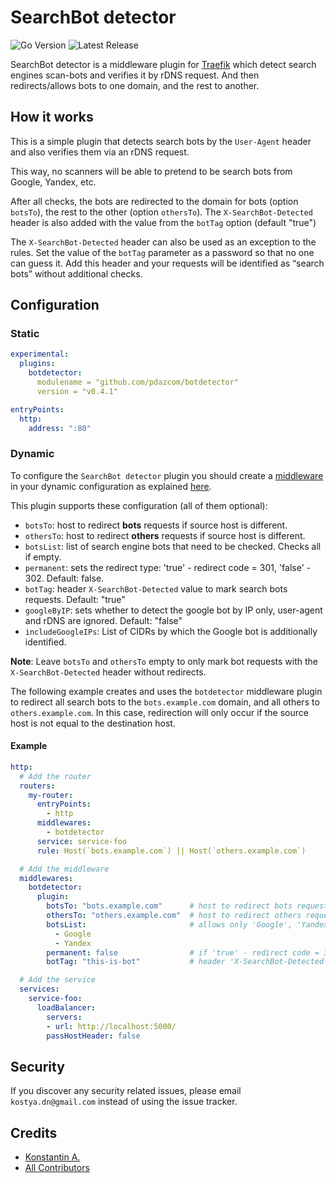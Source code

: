 # SearchBot detector

![Go Version](https://img.shields.io/github/go-mod/go-version/pdazcom/botdetector?style=flat-square)
![Latest Release](https://img.shields.io/github/release/pdazcom/botdetector/all.svg?style=flat-square)

SearchBot detector is a middleware plugin for [Traefik](https://github.com/traefik/traefik) which detect search engines scan-bots and verifies it by rDNS request. 
And then redirects/allows bots to one domain, and the rest to another.

## How it works

This is a simple plugin that detects search bots by the `User-Agent` header and also verifies them via an rDNS request. 

This way, no scanners will be able to pretend to be search bots from Google, Yandex, etc.

After all checks, the bots are redirected to the domain for bots (option `botsTo`), the rest to the other (option `othersTo`). 
The `X-SearchBot-Detected` header is also added with the value from the `botTag` option (default "true")

The `X-SearchBot-Detected` header can also be used as an exception to the rules. Set the value of the `botTag` parameter as a password so that no one can guess it. Add this header and your requests will be identified as “search bots” without additional checks.

## Configuration

### Static

```yaml
experimental:
  plugins:
    botdetector:
      modulename = "github.com/pdazcom/botdetector"
      version = "v0.4.1"

entryPoints:
  http:
    address: ":80"
```

### Dynamic

To configure the `SearchBot detector` plugin you should create a [middleware](https://docs.traefik.io/middlewares/overview/) in your dynamic configuration as explained [here](https://docs.traefik.io/middlewares/overview/).

This plugin supports these configuration (all of them optional):

* `botsTo`: host to redirect **bots** requests if source host is different.
* `othersTo`: host to redirect **others** requests if source host is different.
* `botsList`: list of search engine bots that need to be checked. Checks all if empty.
* `permanent`: sets the redirect type: 'true' - redirect code = 301, 'false' - 302. Default: false.
* `botTag`: header `X-SearchBot-Detected` value to mark search bots requests. Default: "true"
* `googleByIP`: sets whether to detect the google bot by IP only, user-agent and rDNS are ignored. Default: "false"
* `includeGoogleIPs`: List of CIDRs by which the Google bot is additionally identified.

**Note**: Leave `botsTo` and `othersTo` empty to only mark bot requests with the `X-SearchBot-Detected` header without redirects.

The following example creates and uses the `botdetector` middleware plugin to redirect all search bots to the `bots.example.com` domain, and all others to `others.example.com`. In this case, redirection will only occur if the source host is not equal to the destination host.

#### Example

```yaml
http:
  # Add the router
  routers:
    my-router:
      entryPoints:
        - http
      middlewares:
        - botdetector
      service: service-foo
      rule: Host(`bots.example.com`) || Host(`others.example.com`)

  # Add the middleware
  middlewares:
    botdetector:
      plugin:
        botsTo: "bots.example.com"      # host to redirect bots requests
        othersTo: "others.example.com"  # host to redirect others requests
        botsList:                       # allows only 'Google', 'Yandex' and 'Bing'
          - Google
          - Yandex
        permanent: false                # if 'true' - redirect code = 301, 'false' - 302. Default: false
        botTag: "this-is-bot"           # header 'X-SearchBot-Detected' value to mark search bots requests. Default: "true"

  # Add the service
  services:
    service-foo:
      loadBalancer:
        servers:
        - url: http://localhost:5000/
        passHostHeader: false
```

## Security

If you discover any security related issues, please email `kostya.dn@gmail.com` instead of using the issue tracker.

## Credits

- [Konstantin A.][link-author]
- [All Contributors][link-contributors]


[link-author]: https://github.com/pdazcom
[link-contributors]: ../../contributors
